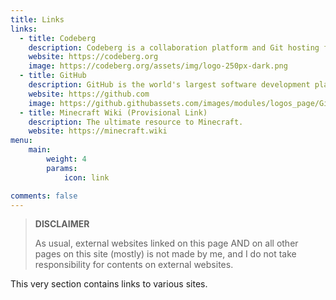 ```yaml
---
title: Links
links:
  - title: Codeberg
    description: Codeberg is a collaboration platform and Git hosting for free and open source software, content and projects.
    website: https://codeberg.org
    image: https://codeberg.org/assets/img/logo-250px-dark.png
  - title: GitHub
    description: GitHub is the world's largest software development platform.
    website: https://github.com
    image: https://github.githubassets.com/images/modules/logos_page/GitHub-Mark.png
  - title: Minecraft Wiki (Provisional Link)
    description: The ultimate resource to Minecraft.
    website: https://minecraft.wiki
menu:
    main: 
        weight: 4
        params:
            icon: link

comments: false
---
```


> **DISCLAIMER**
>
> As usual, external websites linked on this page AND on all other pages on this site (mostly) is not made by me, and I do not take responsibility for contents on external websites.
>

This very section contains links to various sites.
